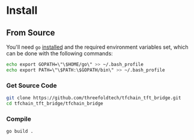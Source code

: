 # Install

## From Source

You'll need `go` [installed](https://golang.org/doc/install) and the required
environment variables set, which can be done with the following commands:

```sh
echo export GOPATH=\"\$HOME/go\" >> ~/.bash_profile
echo export PATH=\"\$PATH:\$GOPATH/bin\" >> ~/.bash_profile
```

### Get Source Code

```sh
git clone https://github.com/threefoldtech/tfchain_tft_bridge.git
cd tfchain_tft_bridge/tfchain_bridge
```

### Compile

```sh
go build .
```
